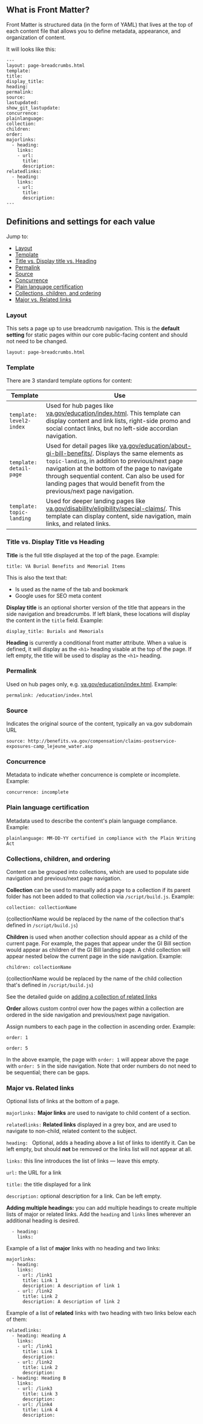 ## What is Front Matter?

Front Matter is structured data (in the form of YAML) that lives at the top of each content file that allows you to define metadata, appearance, and organization of content.


It will looks like this:

```
---
layout: page-breadcrumbs.html
template:
title:
display_title:
heading: 
permalink:
source:
lastupdated:
show_git_lastupdate:
concurrence:
plainlanguage:
collection:
children:
order:
majorlinks:
  - heading:
    links:
    - url:
      title:
      description:
relatedlinks:
  - heading:
    links:
    - url:
      title:
      description:
---
```

## Definitions and settings for each value

Jump to:

- [Layout](/front-matter.md#layout)
- [Template](/front-matter.md#template)
- [Title vs. Display title vs. Heading](/front-matter.md#title-vs-display-title)
- [Permalink](/front-matter.md#permalink)
- [Source](/front-matter.md#source)
- [Concurrence](/front-matter.md#concurrence)
- [Plain language certification](/front-matter.md#plain-language-certification)
- [Collections, children, and ordering](/front-matter.md#collections-children-and-ordering)
- [Major vs. Related links](/front-matter.md#major-vs-related-links)

### Layout

This sets a page up to use breadcrumb navigation. This is the **default setting** for static pages within our core public-facing content and should not need to be changed.

`layout: page-breadcrumbs.html`

### Template

There are 3 standard template options for content:

| Template                   | Use                                                                                                                                                                                                                                                                                                                                                                                      |
|----------------------------|------------------------------------------------------------------------------------------------------------------------------------------------------------------------------------------------------------------------------------------------------------------------------------------------------------------------------------------------------------------------------------------|
| `template: level2-index `  | Used for hub pages like [va.gov/education/index.html](https://www.va.gov/education/). This template can display content and link lists, right-side promo and social contact links, but no left-side accordian navigation.                                                                                                                                                                |
| `template: detail-page `   | Used for detail pages like [va.gov/education/about-gi-bill-benefits/](https://www.va.gov/education/about-gi-bill-benefits/). Displays the same elements as `topic-landing`, in addition to previous/next page navigation at the bottom of the page to navigate through sequential content. Can also be used for landing pages that would benefit from the previous/next page navigation. |
| `template: topic-landing ` | Used for deeper landing pages like [va.gov/disability/eligibility/special-claims/](https://www.va.gov/disability/eligibility/special-claims/). This template can display content, side navigation, main links, and related links.                                                                                                                                                        |

### Title vs. Display Title vs Heading

**Title** is the full title displayed at the top of the page. Example:

`title: VA Burial Benefits and Memorial Items`

This is also the text that:
* Is used as the name of the tab and bookmark
* Google uses for SEO meta content

**Display title** is an optional shorter version of the title that appears in the side navigation and breadcrumbs. If left blank, these locations will display the content in the `title` field. Example:

`display_title: Burials and Memorials`

**Heading** is currently a conditional front matter attribute. When a value is defined, it will display as the `<h1>` heading visable at the top of the page. If left empty, the title will be used to display as the `<h1>` heading.

### Permalink

Used on hub pages only, e.g. [va.gov/education/index.html](https://www.va.gov/education/). Example:

`permalink: /education/index.html`


### Source

Indicates the original source of the content, typically an va.gov subdomain URL

`source: http://benefits.va.gov/compensation/claims-postservice-exposures-camp_lejeune_water.asp`

### Concurrence

Metadata to indicate whether concurrence is complete or incomplete. Example:

`concurrence: incomplete`

### Plain language certification

Metadata used to describe the content's plain language compliance. Example:

`plainlanguage: MM-DD-YY certified in compliance with the Plain Writing Act`

### Collections, children, and ordering

Content can be grouped into collections, which are used to populate side navigation and previous/next page navigation.

**Collection** can be used to manually add a page to a collection if its parent folder has not been added to that collection via `/script/build.js`. Example:

`collection: collectionName`

(collectionName would be replaced by the name of the collection that's defined in `/script/build.js`)

**Children** is used when another collection should appear as a child of the current page. For example, the pages that appear under the GI Bill section would appear as children of the GI Bill landing page. A child collection will appear nested below the current page in the side navigation. Example:

`children: collectionName`

(collectionName would be replaced by the name of the child collection that's defined in `/script/build.js`)

See the detailed guide on [adding a collection of related links](https://github.com/department-of-veterans-affairs/vets-website/blob/master/docs/HowtoCreateCollectionsOrRelatedLinksInMetalsmith.md)

**Order** allows custom control over how the pages within a collection are ordered in the side navigation and previous/next page navigation.

Assign numbers to each page in the collection in ascending order. Example:

`order: 1`

`order: 5`

In the above example, the page with `order: 1` will appear above the page with `order: 5` in the side navigation. Note that order numbers do not need to be sequential; there can be gaps.

### Major vs. Related links

Optional lists of links at the bottom of a page.

`majorlinks:` **Major links** are used to navigate to child content of a section.

`relatedlinks:` **Related links** displayed in a grey box, and are used to navigate to non-child, related content to the subject.

`heading: ` Optional, adds a heading above a list of links to identify it. Can be left empty, but should **not** be removed or the links list will not appear at all.

`links:` this line introduces the list of links — leave this empty.

`url:` the URL for a link

`title:` the title displayed for a link

`description:` optional description for a link. Can be left empty.

**Adding multiple headings:** you can add multiple headings to create multiple lists of major or related links. Add the `heading` and `links` lines wherever an additional heading is desired.

```
  - heading:
    links:
```

Example of a list of **major** links with no heading and two links:

```
majorlinks:
  - heading:
    links:
    - url: /link1
      title: Link 1
      description: A description of link 1
    - url: /link2
      title: Link 2
      description: A description of link 2
```

Example of a list of **related** links with two heading with two links below each of them:

```
relatedlinks:
  - heading: Heading A
    links:
    - url: /link1
      title: Link 1
      description:
    - url: /link2
      title: Link 2
      description:
  - heading: Heading B
    links:
    - url: /link3
      title: Link 3
      description:
    - url: /link4
      title: Link 4
      description:
```